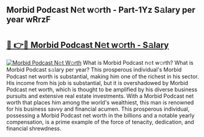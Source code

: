 ## Morbid Podcast N𝚎t w𝚘rth - Part-1Yz S𝚊lary per year wRrzF

# <h2><a href="http://gc4mh8v.nevu.top/?p=Morbid+Podcast">🔗 👉🔴 Morbid Podcast N𝚎t w𝚘rth - S𝚊lary</a></h2>

[![Morbid Podcast N𝚎t W𝚘rth](https://i.imgur.com/Oavwk0R.jpeg)](http://gc4mh8v.nevu.top/?p=Morbid+Podcast)
What is Morbid Podcast n𝚎t w𝚘rth? What is Morbid Podcast s𝚊lary per year?
This prosperous individual's Morbid Podcast net worth is substantial, making him one of the richest in his sector. His income from his job is substantial, but it is overshadowed by Morbid Podcast net worth, which is thought to be amplified by his diverse business pursuits and extensive real estate investments. With a Morbid Podcast net worth that places him among the world's wealthiest, this man is renowned for his business savvy and financial acumen. This prosperous individual, possessing a Morbid Podcast net worth in the billions and a notable yearly compensation, is a prime example of the force of tenacity, dedication, and financial shrewdness.
